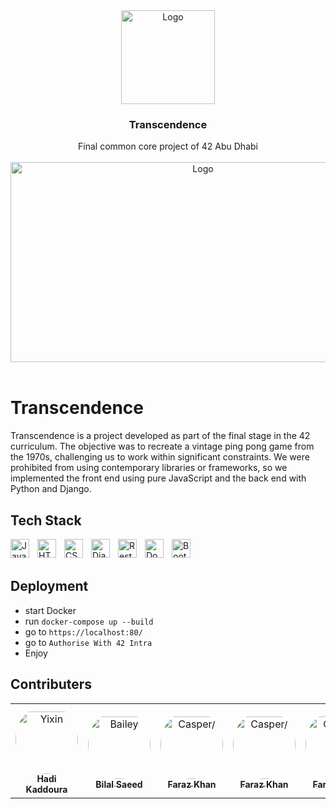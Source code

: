 <div align="center">
<a href="https://github.com/hadi14250">
    <img src="https://i.imgur.com/vhriKbO.gif" alt="Logo" width="150" height="150">
  </a>
  <h3 align="center">Transcendence</h3>
  Final common core project of 42 Abu Dhabi
  <br>
  <br>
</div>

<div align="center">
<a href="https://github.com/hadi14250">
    <img src="https://i.imgur.com/jmJefdA.gif" alt="Logo"  width="600" height="320">
  </a>


</div>

<br>


# Transcendence

Transcendence is a project developed as part of the final stage in the 42 curriculum. The objective was to recreate a vintage ping pong game from the 1970s, challenging us to work within significant constraints. We were prohibited from using contemporary libraries or frameworks, so we implemented the front end using pure JavaScript and the back end with Python and Django.

## Tech Stack

<img align="left" alt="JavaScript" width="30px" style="padding-right:10px;" src="https://cdn.jsdelivr.net/gh/devicons/devicon/icons/javascript/javascript-plain.svg" />

<img align="left" alt="HTML" width="30px" style="padding-right:10px;" src="https://cdn.jsdelivr.net/gh/devicons/devicon/icons/html5/html5-plain.svg" />


<img align="left" alt="CSS" width="30px" style="padding-right:10px;" src="https://cdn.jsdelivr.net/gh/devicons/devicon/icons/css3/css3-plain.svg" />

<img align="left" alt="Django" width="30px" style="padding-right:10px;" src="https://cdn.jsdelivr.net/gh/devicons/devicon@latest/icons/django/django-plain.svg" />

<img align="left" alt="Rest" width="30px" style="padding-right:10px;" src="https://cdn.jsdelivr.net/gh/devicons/devicon@latest/icons/djangorest/djangorest-original.svg" />


<img align="left" alt="Docker" width="30px" style="padding-right:10px;" src="https://cdn.jsdelivr.net/gh/devicons/devicon@latest/icons/docker/docker-original.svg"/>

<img align="left" alt="Bootstrap" width="30px" style="padding-right:10px;" src="https://cdn.jsdelivr.net/gh/devicons/devicon@latest/icons/bootstrap/bootstrap-original.svg" />




<br>
<br>

## Deployment

- start Docker
- run ```docker-compose up --build```
- go to ```https://localhost:80/```
- go to ```Authorise With 42 Intra```
- Enjoy




## Contributers

<table>

<tr>
    <td align="center" style="word-wrap: break-word; width: 150.0; height: 150.0">
        <a href=https://github.com/hadi14250>
            <img src="https://avatars.githubusercontent.com/u/93770645?v=4" width="100;"  style="border-radius:50%;align-items:center;justify-content:center;overflow:hidden;padding-top:10px" alt=Yixin Shen/>
            <br />
            <sub style="font-size:14px"><b>Hadi Kaddoura</b></sub>
        </a>
    </td>
    <td align="center" style="word-wrap: break-word; width: 150.0; height: 150.0">
        <a href=https://github.com/Onesignature>
            <img src="https://avatars.githubusercontent.com/u/75629555?v=4" width="100;"  style="border-radius:50%;align-items:center;justify-content:center;overflow:hidden;padding-top:10px" alt=Bailey Harrington/>
            <br />
            <sub style="font-size:14px"><b>Bilal Saeed</b></sub>
        </a>
    </td>
		<td align="center" style="word-wrap: break-word; width: 150.0; height: 150.0">
        <a href=https://github.com/muhammadganiev>
            <img src="https://avatars.githubusercontent.com/u/47109261?v=4" width="100;"  style="border-radius:50%;align-items:center;justify-content:center;overflow:hidden;padding-top:10px" alt=Casper/>
            <br />
            <sub style="font-size:14px"><b>Faraz Khan</b></sub>
        </a>
    </td>
    <td align="center" style="word-wrap: break-word; width: 150.0; height: 150.0">
        <a href=https://github.com/Faraz7704>
            <img src="https://avatars.githubusercontent.com/u/7315918?v=4" width="100;"  style="border-radius:50%;align-items:center;justify-content:center;overflow:hidden;padding-top:10px" alt=Casper/>
            <br />
            <sub style="font-size:14px"><b>Faraz Khan</b></sub>
        </a>
    </td>
	<td align="center" style="word-wrap: break-word; width: 150.0; height: 150.0">
        <a href=https://github.com/Faraz7704>
            <img src="https://avatars.githubusercontent.com/u/7315918?v=4" width="100;"  style="border-radius:50%;align-items:center;justify-content:center;overflow:hidden;padding-top:10px" alt=Casper/>
            <br />
            <sub style="font-size:14px"><b>Faraz Khan</b></sub>
        </a>
    </td>
</tr>
</table>

